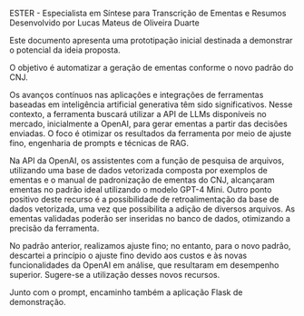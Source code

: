 ESTER - Especialista em Síntese para Transcrição de Ementas e Resumos
Desenvolvido por Lucas Mateus de Oliveira Duarte

Este documento apresenta uma prototipação inicial destinada a demonstrar o potencial da ideia proposta.

O objetivo é automatizar a geração de ementas conforme o novo padrão do CNJ.

Os avanços contínuos nas aplicações e integrações de ferramentas baseadas em inteligência artificial generativa têm sido significativos. Nesse contexto, a ferramenta buscará utilizar a API de LLMs disponíveis no mercado, inicialmente a OpenAI, para gerar ementas a partir das decisões enviadas. O foco é otimizar os resultados da ferramenta por meio de ajuste fino, engenharia de prompts e técnicas de RAG.

Na API da OpenAI, os assistentes com a função de pesquisa de arquivos, utilizando uma base de dados vetorizada composta por exemplos de ementas e o manual de padronização de ementas do CNJ, alcançaram ementas no padrão ideal utilizando o modelo GPT-4 Mini. Outro ponto positivo deste recurso é a possibilidade de retroalimentação da base de dados vetorizada, uma vez que possibilita a adição de diversos arquivos. As ementas validadas poderão ser inseridas no banco de dados, otimizando a precisão da ferramenta. 

No padrão anterior, realizamos ajuste fino; no entanto, para o novo padrão, descartei a princípio o ajuste fino devido aos custos e às novas funcionalidades da OpenAI em análise, que resultaram em desempenho superior. Sugere-se a utilização desses novos recursos.

Junto com o prompt, encaminho também a aplicação Flask de demonstração.
